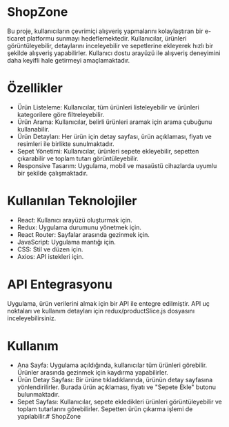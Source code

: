 <h1>ShopZone</h1>

Bu proje, kullanıcıların çevrimiçi alışveriş yapmalarını kolaylaştıran bir e-ticaret platformu sunmayı hedeflemektedir. Kullanıcılar, ürünleri görüntüleyebilir, detaylarını inceleyebilir ve sepetlerine ekleyerek hızlı bir şekilde alışveriş yapabilirler. Kullanıcı dostu arayüzü ile alışveriş deneyimini daha keyifli hale getirmeyi amaçlamaktadır.

<h1>Özellikler</h1>

- Ürün Listeleme: Kullanıcılar, tüm ürünleri listeleyebilir ve ürünleri kategorilere göre filtreleyebilir.
- Ürün Arama: Kullanıcılar, belirli ürünleri aramak için arama çubuğunu kullanabilir.
- Ürün Detayları: Her ürün için detay sayfası, ürün açıklaması, fiyatı ve resimleri ile birlikte sunulmaktadır.
- Sepet Yönetimi: Kullanıcılar, ürünleri sepete ekleyebilir, sepetten çıkarabilir ve toplam tutarı görüntüleyebilir.
- Responsive Tasarım: Uygulama, mobil ve masaüstü cihazlarda uyumlu bir şekilde çalışmaktadır.

<h1>Kullanılan Teknolojiler</h1>

- React: Kullanıcı arayüzü oluşturmak için.
- Redux: Uygulama durumunu yönetmek için.
- React Router: Sayfalar arasında gezinmek için.
- JavaScript: Uygulama mantığı için.
- CSS: Stil ve düzen için.
- Axios: API istekleri için.

<h1>API Entegrasyonu</h1>

Uygulama, ürün verilerini almak için bir API ile entegre edilmiştir. API uç noktaları ve kullanım detayları için redux/productSlice.js dosyasını inceleyebilirsiniz.

<h1>Kullanım </h1>

- Ana Sayfa: Uygulama açıldığında, kullanıcılar tüm ürünleri görebilir. Ürünler arasında gezinmek için kaydırma yapabilirler.
- Ürün Detay Sayfası: Bir ürüne tıkladıklarında, ürünün detay sayfasına yönlendirilirler. Burada ürün açıklaması, fiyatı ve "Sepete Ekle" butonu bulunmaktadır.
- Sepet Sayfası: Kullanıcılar, sepete ekledikleri ürünleri görüntüleyebilir ve toplam tutarlarını görebilirler. Sepetten ürün çıkarma işlemi de yapılabilir.# ShopZone
